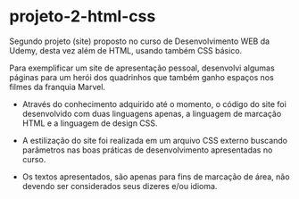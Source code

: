 # projeto-2-html-css
Segundo projeto (site) proposto no curso de Desenvolvimento WEB da Udemy, desta vez além de HTML, usando também CSS básico.

Para exemplificar um site de apresentação pessoal, desenvolvi algumas páginas para um herói dos quadrinhos que também ganho espaços nos filmes da franquia Marvel.

- Através do conhecimento adquirido até o momento, o código do site foi desenvolvido com duas linguagens apenas, a linguagem de marcação HTML e a linguagem de design CSS.

- A estilização do site foi realizada em um arquivo CSS externo buscando parâmetros nas boas práticas de desenvolvimento apresentadas no curso.

- Os textos apresentados, são apenas para fins de marcação de área, não devendo ser considerados seus dizeres e/ou idioma.
